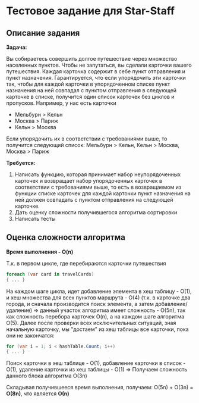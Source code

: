 # Тестовое задание для Star-Staff
## Описание задания

**Задача:**

Вы собираетесь совершить долгое путешествие через множество населенных пунктов. Чтобы не запутаться, вы сделали карточки вашего путешествия. Каждая карточка содержит в себе пункт отправления и пункт назначения.
Гарантируется, что если упорядочить эти карточки так, чтобы для каждой карточки в упорядоченном списке пункт назначения на ней совпадал с пунктом отправления в следующей карточке в списке, получится один список карточек без циклов и пропусков.
Например, у нас есть карточки
* Мельбурн > Кельн
* Москва > Париж
* Кельн > Москва


Если упорядочить их в соответствии с требованиями выше, то получится следующий список:
Мельбурн > Кельн, Кельн > Москва, Москва > Париж 

**Требуется:**
1. Написать функцию, которая принимает набор неупорядоченных карточек и возвращает набор упорядоченных карточек в соответствии с требованиями выше, то есть в возвращаемом из функции списке карточек для каждой карточки пункт назначения на ней должен совпадать с пунктом отправления на следующей карточке.
2. Дать оценку сложности получившегося алгоритма сортировки
3. Написать тесты

## Оценка сложности алгоритма
**Время выполнения - O(n)**

Т.к. в первом цикле, где перебираются карточки путешествия
```csharp
foreach (var card in travelCards)
{ ... }
```
На каждом шаге цикла, идет добавление элемента в хеш таблицу - О(1), и хеш множества для всех пунктов маршрута - О(4) (т.к. в карточке два города, и сначала производится поиск элемента, а затем добавление/удаление)
=> данный участок алгоритма имеет сложность - O(5n), так как сложность перебора карточек O(n), а на каждом шаге алгоритма О(5). 
Далее после проверки всех исключительных ситуаций, зная начальную карточку, мы "достаем" из хеш таблицы все карточки, пока они не закончатся:
```csharp
for (var i = 1; i < hashTable.Count; i++)
{ ... }
```
Поиск карточки в хеш таблице - О(1), добавление карточки в список - О(1), удаление карточки из хеш таблицы - О(1) => 
Получаем сложность данного блока алгоритма О(3n)

Складывая получившееся время выполнения, получаем: O(5n) + O(3n) = **O(8n)**, что является **О(n)**

